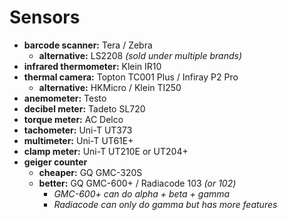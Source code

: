 # Sensors

- **barcode scanner:** Tera / Zebra
	- **alternative:** LS2208 *(sold under multiple brands)*
- **infrared thermometer:** Klein IR10
- **thermal camera:** Topton TC001 Plus / Infiray P2 Pro
	- **alternative:** HKMicro / Klein TI250
- **anemometer:** Testo
- **decibel meter:** Tadeto SL720
- **torque meter:** AC Delco
- **tachometer:** Uni-T UT373 
- **multimeter:** Uni-T UT61E+
- **clamp meter:** Uni-T UT210E or UT204+
- **geiger counter** 
	- **cheaper:** GQ GMC-320S
	- **better:** GQ GMC-600+ / Radiacode 103 *(or 102)*
		- *GMC-600+ can do alpha + beta + gamma*
		- *Radiacode can only do gamma but has more features*